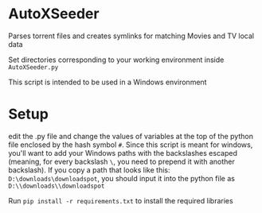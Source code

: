 # AutoXSeeder
Parses torrent files and creates symlinks for matching Movies and TV local data

Set directories corresponding to your working environment inside `AutoXSeeder.py`

This script is intended to be used in a Windows environment

# Setup

edit the .py file and change the values of variables at the top of the python file enclosed by the hash symbol `#`. Since this script is meant for windows, you'll want to add your Windows paths with the backslashes escaped (meaning, for every backslash `\`, you need to prepend it with another backslash). If you copy a path that looks like this: `D:\downloads\downloadspot`, you should input it into the python file as `D:\\downloads\\downloadspot`

Run `pip install -r requirements.txt` to install the required libraries
